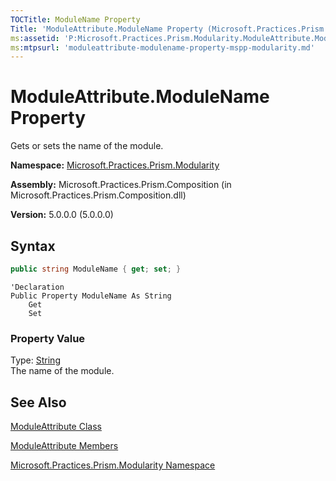 ```yaml
---
TOCTitle: ModuleName Property
Title: 'ModuleAttribute.ModuleName Property (Microsoft.Practices.Prism.Modularity)'
ms:assetid: 'P:Microsoft.Practices.Prism.Modularity.ModuleAttribute.ModuleName'
ms:mtpsurl: 'moduleattribute-modulename-property-mspp-modularity.md'
---
```



# ModuleAttribute.ModuleName Property

Gets or sets the name of the module.

**Namespace:** [Microsoft.Practices.Prism.Modularity](/patterns-practices/reference/mspp-regions-namespace)

**Assembly:** Microsoft.Practices.Prism.Composition (in Microsoft.Practices.Prism.Composition.dll)

**Version:** 5.0.0.0 (5.0.0.0)

## Syntax

```C#
public string ModuleName { get; set; }
```
```VB
'Declaration
Public Property ModuleName As String
	Get
	Set
```

### Property Value

Type: [String](http://msdn.microsoft.com/en-us/library/s1wwdcbf)  
The name of the module.

## See Also

[ModuleAttribute Class](/patterns-practices/reference/moduleattribute-class-mspp-mefextensions-modularity)

[ModuleAttribute Members](/patterns-practices/reference/moduleattribute-members-mspp-mefextensions-modularity)

[Microsoft.Practices.Prism.Modularity Namespace](/patterns-practices/reference/mspp-regions-namespace)
